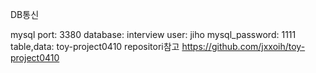 DB통신

mysql
port: 3380
database: interview
user: jiho
mysql_password: 1111
table,data: toy-project0410 repositori참고
<a href="https://github.com/jxxoih/toy-project0410">https://github.com/jxxoih/toy-project0410</a>
